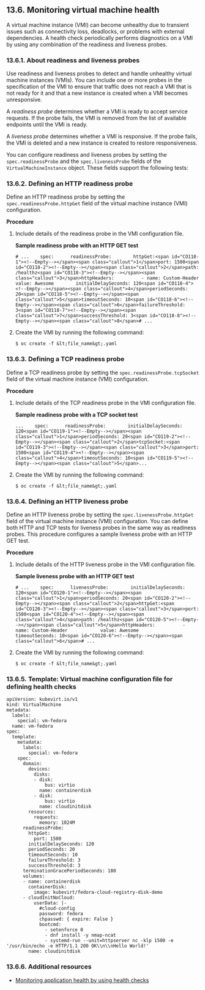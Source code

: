 ## 13.6. Monitoring virtual machine health




A virtual machine instance (VMI) can become unhealthy due to transient issues such as connectivity loss, deadlocks, or problems with external dependencies. A health check periodically performs diagnostics on a VMI by using any combination of the readiness and liveness probes.

### 13.6.1. About readiness and liveness probes




Use readiness and liveness probes to detect and handle unhealthy virtual machine instances (VMIs). You can include one or more probes in the specification of the VMI to ensure that traffic does not reach a VMI that is not ready for it and that a new instance is created when a VMI becomes unresponsive.

A _readiness probe_ determines whether a VMI is ready to accept service requests. If the probe fails, the VMI is removed from the list of available endpoints until the VMI is ready.

A _liveness probe_ determines whether a VMI is responsive. If the probe fails, the VMI is deleted and a new instance is created to restore responsiveness.

You can configure readiness and liveness probes by setting the `spec.readinessProbe` and the `spec.livenessProbe` fields of the `VirtualMachineInstance` object. These fields support the following tests:

### 13.6.2. Defining an HTTP readiness probe




Define an HTTP readiness probe by setting the `spec.readinessProbe.httpGet` field of the virtual machine instance (VMI) configuration.

 **Procedure** 

1. Include details of the readiness probe in the VMI configuration file.
    
     **Sample readiness probe with an HTTP GET test** 
    
    
    ```
    # ...    spec:      readinessProbe:        httpGet:<span id="CO118-1"><!--Empty--></span><span class="callout">1</span>port: 1500<span id="CO118-2"><!--Empty--></span><span class="callout">2</span>path: /healthz<span id="CO118-3"><!--Empty--></span><span class="callout">3</span>httpHeaders:          - name: Custom-Header            value: Awesome        initialDelaySeconds: 120<span id="CO118-4"><!--Empty--></span><span class="callout">4</span>periodSeconds: 20<span id="CO118-5"><!--Empty--></span><span class="callout">5</span>timeoutSeconds: 10<span id="CO118-6"><!--Empty--></span><span class="callout">6</span>failureThreshold: 3<span id="CO118-7"><!--Empty--></span><span class="callout">7</span>successThreshold: 3<span id="CO118-8"><!--Empty--></span><span class="callout">8</span># ...
    ```
    
    
    
1. Create the VMI by running the following command:
    
    
    ```
    $ oc create -f &lt;file_name&gt;.yaml
    ```
    
    


### 13.6.3. Defining a TCP readiness probe




Define a TCP readiness probe by setting the `spec.readinessProbe.tcpSocket` field of the virtual machine instance (VMI) configuration.

 **Procedure** 

1. Include details of the TCP readiness probe in the VMI configuration file.
    
     **Sample readiness probe with a TCP socket test** 
    
    
    ```
    ...    spec:      readinessProbe:        initialDelaySeconds: 120<span id="CO119-1"><!--Empty--></span><span class="callout">1</span>periodSeconds: 20<span id="CO119-2"><!--Empty--></span><span class="callout">2</span>tcpSocket:<span id="CO119-3"><!--Empty--></span><span class="callout">3</span>port: 1500<span id="CO119-4"><!--Empty--></span><span class="callout">4</span>timeoutSeconds: 10<span id="CO119-5"><!--Empty--></span><span class="callout">5</span>...
    ```
    
    
    
1. Create the VMI by running the following command:
    
    
    ```
    $ oc create -f &lt;file_name&gt;.yaml
    ```
    
    


### 13.6.4. Defining an HTTP liveness probe




Define an HTTP liveness probe by setting the `spec.livenessProbe.httpGet` field of the virtual machine instance (VMI) configuration. You can define both HTTP and TCP tests for liveness probes in the same way as readiness probes. This procedure configures a sample liveness probe with an HTTP GET test.

 **Procedure** 

1. Include details of the HTTP liveness probe in the VMI configuration file.
    
     **Sample liveness probe with an HTTP GET test** 
    
    
    ```
    # ...    spec:      livenessProbe:        initialDelaySeconds: 120<span id="CO120-1"><!--Empty--></span><span class="callout">1</span>periodSeconds: 20<span id="CO120-2"><!--Empty--></span><span class="callout">2</span>httpGet:<span id="CO120-3"><!--Empty--></span><span class="callout">3</span>port: 1500<span id="CO120-4"><!--Empty--></span><span class="callout">4</span>path: /healthz<span id="CO120-5"><!--Empty--></span><span class="callout">5</span>httpHeaders:          - name: Custom-Header            value: Awesome        timeoutSeconds: 10<span id="CO120-6"><!--Empty--></span><span class="callout">6</span># ...
    ```
    
    
    
1. Create the VMI by running the following command:
    
    
    ```
    $ oc create -f &lt;file_name&gt;.yaml
    ```
    
    


### 13.6.5. Template: Virtual machine configuration file for defining health checks




```
apiVersion: kubevirt.io/v1
kind: VirtualMachine
metadata:
  labels:
    special: vm-fedora
  name: vm-fedora
spec:
  template:
    metadata:
      labels:
        special: vm-fedora
    spec:
      domain:
        devices:
          disks:
          - disk:
              bus: virtio
            name: containerdisk
          - disk:
              bus: virtio
            name: cloudinitdisk
        resources:
          requests:
            memory: 1024M
      readinessProbe:
        httpGet:
          port: 1500
        initialDelaySeconds: 120
        periodSeconds: 20
        timeoutSeconds: 10
        failureThreshold: 3
        successThreshold: 3
      terminationGracePeriodSeconds: 180
      volumes:
      - name: containerdisk
        containerDisk:
          image: kubevirt/fedora-cloud-registry-disk-demo
      - cloudInitNoCloud:
          userData: |-
            #cloud-config
            password: fedora
            chpasswd: { expire: False }
            bootcmd:
              - setenforce 0
              - dnf install -y nmap-ncat
              - systemd-run --unit=httpserver nc -klp 1500 -e '/usr/bin/echo -e HTTP/1.1 200 OK\\n\\nHello World!'
        name: cloudinitdisk
```

### 13.6.6. Additional resources




-  [Monitoring application health by using health checks](https://access.redhat.com/documentation/en-us/openshift_container_platform/4.11/html-single/building_applications/#application-health) 


